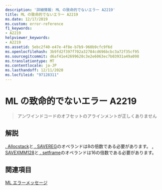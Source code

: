 ```yaml
---
description: '詳細情報: ML の致命的でないエラー A2219'
title: ML の致命的でないエラー A2219
ms.date: 12/17/2019
ms.custom: error-reference
f1_keywords:
- A2219
helpviewer_keywords:
- A2219
ms.assetid: 5ebc2f40-e47e-4f8e-b7b9-960b9cfc9f6d
ms.openlocfilehash: 3b9fd2f397f702a32784cd696bcbc3a72f35cf95
ms.sourcegitcommit: d6af41e42699628c3e2e6063ec7b03931a49a098
ms.translationtype: MT
ms.contentlocale: ja-JP
ms.lasthandoff: 12/11/2020
ms.locfileid: "97128311"
---
```

# <a name="ml-nonfatal-error-a2219"></a>ML の致命的でないエラー A2219

> アンワインドコードのオフセットのアラインメントが正しくありません

## <a name="remarks"></a>解説

[ &period; Allocstack](dot-allocstack.md)と[ &period; SAVEREG](dot-savereg.md)のオペランドは8の倍数である必要があります。  [ &period; SAVEXMM128](dot-savexmm128.md)と[ &period; setframe](dot-setframe.md)のオペランドは16の倍数である必要があります。

## <a name="see-also"></a>関連項目

[ML エラーメッセージ](ml-error-messages.md)
